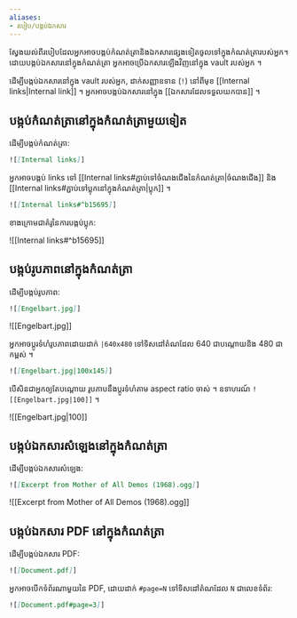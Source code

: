 ```yaml
---
aliases: 
- របៀប/បង្កប់ឯកសារ
---
```


ស្វែងយល់ពីរបៀបដែលអ្នកអាចបង្កប់កំណត់ត្រានិងឯកសារផ្សេងទៀតចូលទៅក្នុងកំណត់ត្រារបស់អ្នក។ ដោយបង្កប់ឯកសារនៅក្នុងកំណត់ត្រា អ្នកអាចប្រើឯកសារឡើងវិញនៅក្នុង vault របស់អ្នក ។

ដើម្បីបង្កប់ឯកសារនៅក្នុង vault របស់អ្នក, ដាក់សញ្ញាឧទាន (`!`) នៅពីមុខ [[Internal links|Internal link]] ។ អ្នកអាចបង្កប់ឯកសារនៅក្នុង [[ឯកសារដែលទទួលយកបាន]] ។

## បង្កប់កំណត់ត្រានៅក្នុងកំណត់ត្រាមួយទៀត

ដើម្បីបង្កប់កំណត់ត្រា:

```md
![[Internal links]]
```

អ្នកអាចបង្កប់ links ទៅ [[Internal links#ភ្ជាប់ទៅចំណងជើងនៃកំណត់ត្រា|ចំណងជើង]] និង [[Internal links#ភ្ជាប់ទៅប្លុកនៅក្នុងកំណត់ត្រា|ប្លុក]] ។

```md
![[Internal links#^b15695]]
```

ខាងក្រោមជាគំរូនៃការបង្កប់ប្លុក:

![[Internal links#^b15695]]

## បង្កប់រូបភាពនៅក្នុងកំណត់ត្រា

ដើម្បីបង្កប់រូបភាព:

```md
![[Engelbart.jpg]]
```

![[Engelbart.jpg]]

អ្នកអាចប្តូរទំហំរូបភាពដោយដាក់ `|640x480` ទៅទិសដៅតំណដែល 640 ជាបណ្តោយនិង 480 ជាកម្ពស់ ។

```md
![[Engelbart.jpg|100x145]]
```

បើសិនជាអ្នកឲ្យតែបណ្តោយ រូបភាបនឹងប្តូរទំហំតាម aspect ratio ចាស់ ។ ឧទាហរណ៍ `![[Engelbart.jpg|100]]` ។

![[Engelbart.jpg|100]]

## បង្កប់ឯកសារសំឡេងនៅក្នុងកំណត់ត្រា

ដើម្បីបង្កប់ឯកសារសំឡេង:

```md
![[Excerpt from Mother of All Demos (1968).ogg]]
```

![[Excerpt from Mother of All Demos (1968).ogg]]

## បង្កប់ឯកសារ PDF នៅក្នុងកំណត់ត្រា

ដើម្បីបង្កប់ឯកសារ PDF:

```md
![[Document.pdf]]
```

អ្នកអាចបើកទំព័រណាមួយនៃ PDF, ដោយដាក់ `#page=N` ទៅទិសដៅតំណដែល `N` ជាលេខទំព័រ:

```md
![[Document.pdf#page=3]]
```
